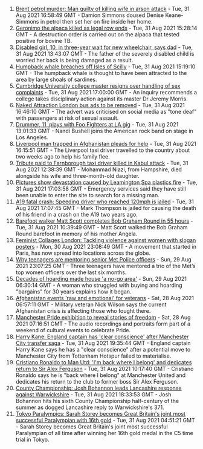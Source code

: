 1. [Brent petrol murder: Man guilty of killing wife in arson attack](https://www.bbc.co.uk/news/uk-england-london-58399850?at_medium=RSS&at_campaign=KARANGA) - Tue, 31 Aug 2021 16:58:49 GMT - Damion Simmons doused Denise Keane-Simmons in petrol then set her on fire inside her home.
2. [Geronimo the alpaca killed as legal row ends](https://www.bbc.co.uk/news/uk-england-bristol-58255378?at_medium=RSS&at_campaign=KARANGA) - Tue, 31 Aug 2021 15:28:14 GMT - A destruction order is carried out on the alpaca that tested positive for bovine TB.
3. [Disabled girl, 10, in three-year wait for new wheelchair, says dad](https://www.bbc.co.uk/news/uk-england-tyne-58396438?at_medium=RSS&at_campaign=KARANGA) - Tue, 31 Aug 2021 13:43:07 GMT - The father of the severely disabled child is worried her back is being damaged as a result.
4. [Humpback whale breaches off Isles of Scilly](https://www.bbc.co.uk/news/uk-england-cornwall-58394081?at_medium=RSS&at_campaign=KARANGA) - Tue, 31 Aug 2021 15:19:10 GMT - The humpback whale is thought to have been attracted to the area by large shoals of sardines.
5. [Cambridge University college master resigns over handling of sex complaints](https://www.bbc.co.uk/news/uk-england-cambridgeshire-58396360?at_medium=RSS&at_campaign=KARANGA) - Tue, 31 Aug 2021 17:00:00 GMT - An inquiry recommends a college takes disciplinary action against its master Dr Jeremy Morris.
6. [Naked Attraction London bus ads to be removed](https://www.bbc.co.uk/news/uk-england-london-58350075?at_medium=RSS&at_campaign=KARANGA) - Tue, 31 Aug 2021 16:46:10 GMT - The advert was criticised on social media as "tone deaf" with passengers at risk of sexual assault.
7. [Drummer, 11, plays with Foo Fighters at LA gig](https://www.bbc.co.uk/news/uk-england-suffolk-58398324?at_medium=RSS&at_campaign=KARANGA) - Tue, 31 Aug 2021 13:01:33 GMT - Nandi Bushell joins the American rock band on stage in Los Angeles.
8. [Liverpool man trapped in Afghanistan pleads for help](https://www.bbc.co.uk/news/uk-england-merseyside-58395154?at_medium=RSS&at_campaign=KARANGA) - Tue, 31 Aug 2021 16:15:51 GMT - The Liverpool taxi driver travelled to the country about two weeks ago to help his family flee.
9. [Tribute paid to Farnborough taxi driver killed in Kabul attack](https://www.bbc.co.uk/news/uk-england-hampshire-58395882?at_medium=RSS&at_campaign=KARANGA) - Tue, 31 Aug 2021 12:38:39 GMT - Mohammad Niazi, from Hampshire, died alongside his wife and three-month-old daughter.
10. [Pictures show devastation caused by Leamington Spa plastics fire](https://www.bbc.co.uk/news/uk-england-coventry-warwickshire-58398535?at_medium=RSS&at_campaign=KARANGA) - Tue, 31 Aug 2021 17:03:58 GMT - Emergency services said they have still been unable to enter the site to search for a missing man.
11. [A19 fatal crash: Speeding driver who reached 120mph is jailed](https://www.bbc.co.uk/news/uk-england-tyne-58401446?at_medium=RSS&at_campaign=KARANGA) - Tue, 31 Aug 2021 17:07:45 GMT - Mark Thompson is jailed for causing the death of his friend in a crash on the A19 two years ago.
12. [Barefoot walker Matt Scott completes Bob Graham Round in 55 hours](https://www.bbc.co.uk/news/uk-england-cumbria-58392266?at_medium=RSS&at_campaign=KARANGA) - Tue, 31 Aug 2021 10:39:49 GMT - Matt Scott walked the Bob Graham Round barefoot in memory of his mother Angela.
13. [Feminist Collages London: Tackling violence against women with slogan posters](https://www.bbc.co.uk/news/uk-58322865?at_medium=RSS&at_campaign=KARANGA) - Mon, 30 Aug 2021 23:08:49 GMT - A movement that started in Paris, has now spread into locations across the globe.
14. [Why teenagers are mentoring senior Met Police officers](https://www.bbc.co.uk/news/uk-england-london-58351814?at_medium=RSS&at_campaign=KARANGA) - Sun, 29 Aug 2021 23:07:25 GMT - Three teenagers have mentored a trio of the Met’s top women officers over the last six months.
15. [Decades of hoarding made house 'a no-go area'](https://www.bbc.co.uk/news/uk-england-essex-58361528?at_medium=RSS&at_campaign=KARANGA) - Sun, 29 Aug 2021 06:30:14 GMT - A woman who struggled with buying and hoarding "bargains" for 30 years explains how it began.
16. [Afghanistan events 'raw and emotional' for veterans](https://www.bbc.co.uk/news/uk-england-northamptonshire-58362189?at_medium=RSS&at_campaign=KARANGA) - Sat, 28 Aug 2021 06:57:11 GMT - Military veteran Nick Wilson says the current Afghanistan crisis is affecting those who fought there.
17. [Manchester Pride exhibition to reveal stories of freedom](https://www.bbc.co.uk/news/uk-england-manchester-58358987?at_medium=RSS&at_campaign=KARANGA) - Sat, 28 Aug 2021 07:16:51 GMT - The audio recordings and portraits form part of a weekend of cultural events to celebrate Pride.
18. [Harry Kane: England captain has 'clear conscience' after Manchester City transfer saga](https://www.bbc.co.uk/sport/football/58400262?at_medium=RSS&at_campaign=KARANGA) - Tue, 31 Aug 2021 19:35:44 GMT - England captain Harry Kane says he has a "clear conscience" after a potential move to Manchester City from Tottenham Hotspur failed to materialise.
19. [Cristiano Ronaldo to Man Utd: 'I'm back where I belong' and dedicates return to Sir Alex Ferguson](https://www.bbc.co.uk/sport/football/58367537?at_medium=RSS&at_campaign=KARANGA) - Tue, 31 Aug 2021 10:17:40 GMT - Cristiano Ronaldo says he is "back where I belong" at Manchester United and dedicates his return to the club to former boss Sir Alex Ferguson.
20. [County Championship: Josh Bohannon leads Lancashire response against Warwickshire](https://www.bbc.co.uk/sport/cricket/58396746?at_medium=RSS&at_campaign=KARANGA) - Tue, 31 Aug 2021 18:33:53 GMT - Josh Bohannon hits his sixth County Championship half-century of the summer as dogged Lancashire reply to Warwickshire's 371.
21. [Tokyo Paralympics: Sarah Storey becomes Great Britain's joint most successful Paralympian with 16th gold](https://www.bbc.co.uk/sport/disability-sport/58390957?at_medium=RSS&at_campaign=KARANGA) - Tue, 31 Aug 2021 04:51:21 GMT - Sarah Storey becomes Great Britain's joint most successful Paralympian of all time after winning her 16th gold medal in the C5 time trial in Tokyo.
